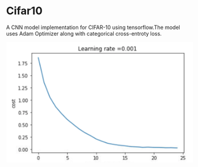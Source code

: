 # Cifar10
A CNN model implementation for CIFAR-10 using tensorflow.The model uses Adam Optimizer along with categorical cross-entroty loss.

![](https://raw.githubusercontent.com/thepixelatedguy/Cifar10/master/Media/graph.png)
